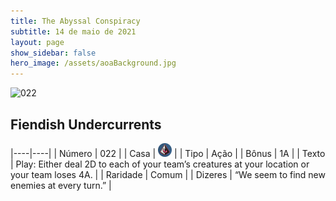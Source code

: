 ```yaml
---
title: The Abyssal Conspiracy
subtitle: 14 de maio de 2021
layout: page
show_sidebar: false
hero_image: /assets/aoaBackground.jpg
---
```


![022](https://cards-keyforge.s3.eu-north-1.amazonaws.com/media/pt/tac/022.png)

## Fiendish Undercurrents

|----|----|
| Número | 022 |
| Casa | ![Conspiracy](https://raw.githubusercontent.com/cardsofkeyforge/cardsofkeyforge.github.io/master/tac/conspiracy.png "Conspiração") |
| Tipo | Ação |
| Bônus | 1A |
| Texto | Play: Either deal 2D to each of your team’s creatures at your location or your team loses 4A. |
| Raridade | Comum |
| Dizeres | “We seem to find new enemies at every turn.” |
